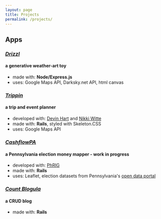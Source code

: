 ```yaml
---
layout: page
title: Projects
permalink: /projects/
---
```


## Apps

### *[Drizzl](http://drizzl.herokuapp.com)*
#### a generative weather-art toy
  * made with: **Node/Express.js**
  * uses: Google Maps API, Darksky.net API, html canvas

### *[Trippin](http://trippin-app.herokuapp.com)*
#### a trip and event planner
  * developed with: [Devin Hart](https://devin-hart.github.io/) and [Nikki Witte](https://nwitte4.github.io/)
  * made with: **Rails**, styled with Skeleton.CSS
  * uses: Google Maps API

### *[CashflowPA](https://github.com/phrig/cash_flow_pa)*
#### a Pennsylvania election money mapper - work in progress
  * developed with: [PhRIG](https://phrig.github.io/)
  * made with: **Rails**
  * uses: Leaflet, election datasets from Pennsylvania's [open data portal](https://data.pa.gov/)

### *[Count Blogula](http://countblogula.herokuapp.com)*
#### a CRUD blog
  * made with: **Rails**
